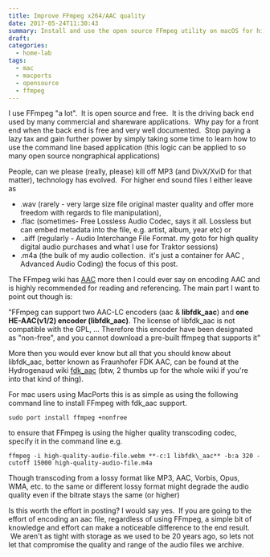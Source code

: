 ```yaml
---
title: Improve FFmpeg x264/AAC quality
date: 2017-05-24T11:30:43
summary: Install and use the open source FFmpeg utility on macOS for high quality audio and video encoding and transcoding with support for x two AAC-LC encoders (aac & libfdk_aac) and one HE-AAC(v1/2) encoder (libfdk_aac).
draft:
categories:
  - home-lab
tags:
  - mac
  - macports
  - opensource
  - ffmpeg
---
```


I use FFmpeg "a lot".  It is open source and free.  It is the driving back end used by many commercial and shareware applications.  Why pay for a front end when the back end is free and very well documented.  Stop paying a lazy tax and gain further power by simply taking some time to learn how to use the command line based application (this logic can be applied to so many open source nongraphical applications)

People, can we please (really, please) kill off MP3 (and DivX/XviD for that matter), technology has evolved.  For higher end sound files I either leave as
* .wav (rarely - very large size file original master quality and offer more freedom with regards to file manipulation),
* .flac (sometimes- Free Lossless Audio Codec, says it all. Lossless but can embed metadata into the file, e.g. artist, album, year etc) or
*  .aiff (regularly - Audio Interchange File Format. my goto for high quality digital audio purchases and what I use for Traktor sessions)
* .m4a (the bulk of my audio collection.  it's just a container for AAC , Advanced Audio Coding) the focus of this post.


The FFmpeg wiki has [AAC](http://trac.ffmpeg.org/wiki/Encode/AAC) more then I could ever say on encoding AAC and is highly recommended for reading and referencing. The main part I want to point out though is:

"FFmpeg can support two AAC-LC encoders (aac & **libfdk\_aac**) and **one HE-AAC(v1/2) encoder (libfdk\_aac)**. The license of libfdk\_aac is not compatible with the GPL, ... Therefore this encoder have been designated as "non-free", and you cannot download a pre-built ffmpeg that supports it"

More then you would ever know but all that you should know about libfdk\_aac, better known as Fraunhofer FDK AAC, can be found at the Hydrogenaud wiki [fdk\_aac](http://wiki.hydrogenaud.io/index.php?title=Fraunhofer_FDK_AAC#FLAC_to_M4A_example_with_quirks) (btw, 2 thumbs up for the whole wiki if you're into that kind of thing).

For mac users using MacPorts this is as simple as using the following command line to install FFmpeg with fdk\_aac support.

```
sudo port install ffmpeg +nonfree
```

to ensure that FFmpeg is using the higher quality transcoding codec, specify it in the command line e.g.

```
ffmpeg -i high-quality-audio-file.webm **-c:1 libfdk\_aac** -b:a 320 -cutoff 15000 high-quality-audio-file.m4a
```

Though transcoding from a lossy format like MP3, AAC, Vorbis, Opus, WMA, etc. to the same or different lossy format might degrade the audio quality even if the bitrate stays the same (or higher)

Is this worth the effort in posting? I would say yes.  If you are going to the effort of encoding an aac file, regardless of using FFmpeg, a simple bit of knowledge and effort can make a noticeable difference to the end result.  We aren't as tight with storage as we used to be 20 years ago, so lets not let that compromise the quality and range of the audio files we archive.